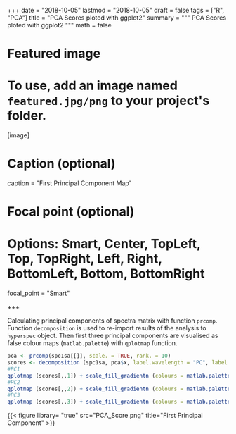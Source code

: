 

+++
date = "2018-10-05"
lastmod = "2018-10-05"
draft = false
tags = ["R", "PCA"]
title = "PCA Scores ploted with ggplot2"
summary = """
PCA Scores ploted with ggplot2
"""
math = false


# Featured image
# To use, add an image named `featured.jpg/png` to your project's folder. 
[image]
  # Caption (optional)
  caption = "First Principal Component Map"
  
  # Focal point (optional)
  # Options: Smart, Center, TopLeft, Top, TopRight, Left, Right, BottomLeft, Bottom, BottomRight
  focal_point = "Smart"

+++

Calculating principal components of spectra matrix with function `prcomp`. Function `decomposition` is used to re-import results of the analysis to `hyperspec` object. Then first three principal components are visualised as false colour maps (`matlab.palette`) with `qplotmap` function.

```r
pca <- prcomp(spc1sa[[]], scale. = TRUE, rank. = 10)
scores <- decomposition (spc1sa, pca$x, label.wavelength = "PC", label.spc = "score / a.u.")
#PC1
qplotmap (scores[,,1]) + scale_fill_gradientn (colours = matlab.palette ())
#PC2
qplotmap (scores[,,2]) + scale_fill_gradientn (colours = matlab.palette ())
#PC3
qplotmap (scores[,,3]) + scale_fill_gradientn (colours = matlab.palette ())
```

{{< figure library= "true" src="PCA_Score.png" title="First Principal Component" >}}
